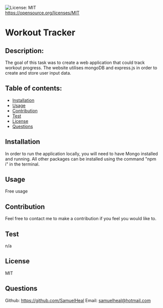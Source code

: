 ![License: MIT](https://img.shields.io/badge/License-MIT-yellow.svg)<br />https://opensource.org/licenses/MIT
  
  # Workout Tracker
  
  ## Description:
  The goal of this task was to create a web application that could track workout progress. The website utilises mongoDB and express.js in order to create and store user input data. 
  
  ## Table of contents:
  - [Installation](#installation)
  - [Usage](#usage)
  - [Contribution](#contribution)
  - [Test](#test)
  - [License](#license)
  - [Questions](#questions)

  ## Installation
  In order to run the application locally, you will need to have Mongo installed and running. All other packages can be installed using the command "npm i" in the terminal.

  ## Usage
  Free usage

  ## Contribution
  Feel free to contact me to make a contribution if you feel you would like to.

  ## Test
  n/a

  ## License
  MIT

  ## Questions
  Github: https://github.com/SamuelHeal
  Email: samuelheal@hotmail.com
  

